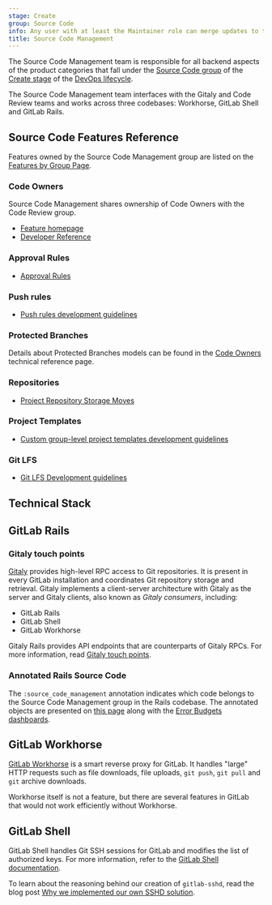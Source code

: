 ```yaml
---
stage: Create
group: Source Code
info: Any user with at least the Maintainer role can merge updates to this content. For details, see https://docs.gitlab.com/ee/development/development_processes.html#development-guidelines-review.
title: Source Code Management
---
```


The Source Code Management team is responsible for all backend aspects of the product categories
that fall under the [Source Code group](https://handbook.gitlab.com/handbook/product/categories/#source-code-group)
of the [Create stage](https://handbook.gitlab.com/handbook/product/categories/#create-stage)
of the [DevOps lifecycle](https://handbook.gitlab.com/handbook/product/categories/#devops-stages).

The Source Code Management team interfaces with the Gitaly and Code Review teams and works across three codebases: Workhorse, GitLab Shell and GitLab Rails.

## Source Code Features Reference

Features owned by the Source Code Management group are listed on the
[Features by Group Page](https://handbook.gitlab.com/handbook/product/categories/features/#create-source-code-group).

### Code Owners

Source Code Management shares ownership of Code Owners with the Code Review group.

- [Feature homepage](../../../user/project/codeowners/_index.md)
- [Developer Reference](../../code_owners/_index.md)

### Approval Rules

- [Approval Rules](../../merge_request_concepts/approval_rules.md)

### Push rules

- [Push rules development guidelines](../../push_rules/_index.md)

### Protected Branches

Details about Protected Branches models can be found in the [Code Owners](../../code_owners/_index.md#related-models) technical reference page.

### Repositories

- [Project Repository Storage Moves](../../repository_storage_moves/_index.md)

### Project Templates

- [Custom group-level project templates development guidelines](../../project_templates/_index.md)

### Git LFS

- [Git LFS Development guidelines](../../lfs.md)

## Technical Stack

## GitLab Rails

### Gitaly touch points

[Gitaly](../../../administration/gitaly/_index.md) provides high-level RPC access to Git repositories.
It is present in every GitLab installation and coordinates Git repository storage and retrieval.
Gitaly implements a client-server architecture with Gitaly as the server and Gitaly clients, also
known as _Gitaly consumers_, including:

- GitLab Rails
- GitLab Shell
- GitLab Workhorse

Gitaly Rails provides API endpoints that are counterparts of Gitaly RPCs. For more information, read [Gitaly touch points](gitaly_touch_points.md).

### Annotated Rails Source Code

The `:source_code_management` annotation indicates which code belongs to the Source Code Management
group in the Rails codebase. The annotated objects are presented on
[this page](https://gitlab-com.gitlab.io/gl-infra/platform/stage-groups-index/source-code.html) along
with the [Error Budgets dashboards](https://dashboards.gitlab.net/d/stage-groups-source_code/stage-groups3a-source-code3a-group-dashboard?orgId=1).

## GitLab Workhorse

[GitLab Workhorse](../../workhorse/_index.md) is a smart reverse proxy for GitLab. It handles "large" HTTP
requests such as file downloads, file uploads, `git push`, `git pull` and `git` archive downloads.

Workhorse itself is not a feature, but there are several features in GitLab
that would not work efficiently without Workhorse.

## GitLab Shell

GitLab Shell handles Git SSH sessions for GitLab and modifies the list of authorized keys.
For more information, refer to the [GitLab Shell documentation](../../gitlab_shell/_index.md).

To learn about the reasoning behind our creation of `gitlab-sshd`, read the blog post
[Why we implemented our own SSHD solution](https://about.gitlab.com/blog/2022/08/17/why-we-have-implemented-our-own-sshd-solution-on-gitlab-sass/).
